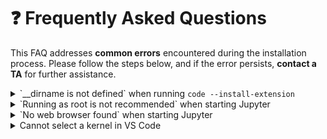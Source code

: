 # :question: Frequently Asked Questions

This FAQ addresses **common errors** encountered during the installation process. Please follow the steps below, and if the error persists, **contact a TA** for further assistance.

<details>
  <summary markdown='span'>`__dirname is not defined` when running <code>code --install-extension</code></summary>
If you're using an older version of VS Code with WSL and encounter an error <code>__dirname is not defined</code> when trying to install a VS Code extension, you need to update VS Code first.

<br>
Open VS Code and click the Settings icon in the bottom-left corner.

![vscode_settings.png](images/vscode_settings.png)

Select "Check for Updates" and install any updates available.

![vscode_updates.png](images/vscode_updates.png)

After you've updated VS Code to the latest version, you should be able to install the extension.

</details>

<details>
  <summary markdown='span'>`Running as root is not recommended` when starting Jupyter</summary>
If you receive an error message saying <code>Running as root is not recommended</code> when starting Jupyter, you need exit root by typing:

```bash
exit
```

Now you should be using your normal user. Restart Jupyter by running:

```bash
jupyter notebook
```

Alternatively, you can use the <code>--allow-root</code> option to run Jupyter as root:

```bash
jupyter notebook --allow-root
```

</details>

<details>
  <summary markdown='span'>`No web browser found` when starting Jupyter</summary>
If you receive an error message saying <code>No web browser found: could not locate runnable browser</code> or Google Chrome doesn't open automatically when you start Jupyter from WSL, follow these steps:

Open the Jupyter configuration file:

```bash
code $HOME/.jupyter/jupyter_notebook_config.py
```

Locate the following line in the configuration file:

```python
# c.NotebookApp.browser = ''
```

Uncomment and modify the line by replacing it with one of these paths:

```python
c.NotebookApp.browser = '/mnt/c/Program Files/Google/Chrome/Application/chrome.exe'
```

or

```python
c.NotebookApp.browser = '/mnt/c/Program Files (x86)/Google/Chrome/Application/chrome.exe'
```

Save the file and close your text editor. Then restart Jupyter using:

```bash
jupyter notebook
```

If Chrome still doesn’t open automatically, repeat these steps with the alternative path.

</details>

<details>
  <summary markdown='span'>Cannot select a kernel in VS Code</summary>

If you're unable to select a kernel in VS Code for your Jupyter Notebook (as shown in the image below), start by ensuring the Jupyter VS Code extension is installed and up to-date.

![vscode_no_kernel.png](images/vscode_no_kernel.png)

Next, verify <code>ipykernel</code> is installed in your virtual environment by running:

```bash
pip freeze | grep ipykernel
```

If no output is produced, that means you need to install <code>ipykernel</code>:

```bash
pip install ipykernel
```

Afterward, reopen VS Code and try to run your Jupyter Notebook again.

</details>
